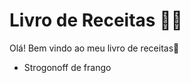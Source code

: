#  Livro de Receitas :man_cook:

Olá! Bem vindo ao meu livro de receitas:wave:

- Strogonoff de frango

  

